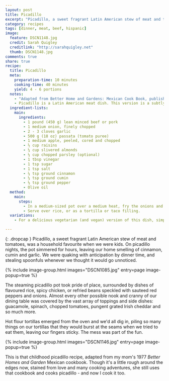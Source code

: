 ```yaml
---
layout: post
title: Picadillo
excerpt: "Picadillo, a sweet fragrant Latin American stew of meat and tomatoes, was a household favourite when we were kids. On picadillo nights, the pot simmered for hours, leaving our home smelling of cinnamon, cumin and garlic."
category: recipes
tags: [dinner, meat, beef, hispanic]
image:
  feature: DSCN1148.jpg
  credit: Sarah Quigley
  creditlink: "http://sarahquigley.net"
  thumb: DSCN1148.jpg
comments: true
share: true
recipe:
  title: Picadillo
  meta:
    preparation-time: 10 minutes
    cooking-time: 40 minutes
    yield: 4 - 6 portions
  notes:
    - "Adapted from Better Home and Gardens: Mexican Cook Book, published in 1977."
    - Picadillo is a Latin American meat dish. This version is a subtly sweet variation with nuts, apples and raisins. It's excellent as a tortilla or taco filling or served over plain or flavoured rice. I like to accompany it with a combination of toppings such as chopped tomatoes, grated cheese, spinach, lettuce, home-made guacamole, chopped red onion, hot sauce, yoghurt or sour cream.
  ingredient-lists:
    main:
      ingredients:
        - 1 pound (450 g) lean minced beef or pork
        - 1 medium onion, finely chopped
        - 2 - 3 cloves garlic
        - 500 g (18 oz) passata (tomato puree)
        - 1 medium apple, peeled, cored and chopped
        - ½ cup raisins
        - ¼ cup slivered almonds
        - ¼ cup chopped parsley (optional)
        - 1 tbsp vinegar
        - 1 tsp sugar
        - 1 tsp salt
        - ¼ tsp ground cinnamon
        - ¼ tsp ground cumin
        - ⅛ tsp ground pepper
        - Olive oil
  method:
    main:
      steps:
        - In a medium-sized pot over a medium heat, fry the onions and garlic in a little olive oil. When the onions begin to turn translucent, add the beef and cook until brown. At this stage, if necessary, pour away any excess fat. Stir in all the remaining ingredients. Cover the pot, and simmer for 30 minutes.
        - Serve over rice, or as a tortilla or taco filling.
  variations:
    - For a delicious vegetarian (and vegan) version of this dish, simply replace the meat with 1 pound of cooked red kidney beans (or another bean of your choice).

---
```


{: .dropcap }
Picadillo, a sweet fragrant Latin American stew of meat and tomatoes, was a household favourite when we were kids. On picadillo nights, the pot simmered for hours, leaving our home smelling of cinnamon, cumin and garlic. We were quaking with anticipation by dinner time, and stealing spoonfuls whenever we thought it would go unnoticed.

{% include image-group.html images="DSCN1085.jpg" entry=page image-popup=true %}

The steaming picadillo pot took pride of place, surrounded by dishes of flavoured rice, spicy chicken, or refried beans speckled with sauteed red peppers and onions. Almost every other possible nook and cranny of our dining table was covered by the vast array of toppings and side dishes: guacamole, spinach, chopped tomatoes, pungent grated Irish cheddar and so much more. 

Hot flour tortillas emerged from the oven and we'd all dig in, piling so many things on our tortillas that they would burst at the seams when we tried to eat them, leaving our fingers sticky. The mess was part of the fun.

{% include image-group.html images="DSCN1146.jpg" entry=page image-popup=true %}

This is that childhood picadillo recipe, adapted from my mom's 1977 *Better Homes and Garden* Mexican cookbook. Though it's a little rough around the edges now, stained from love and many cooking adventures, she still uses that cookbook and cooks picadillo - and now I cook it too. 
